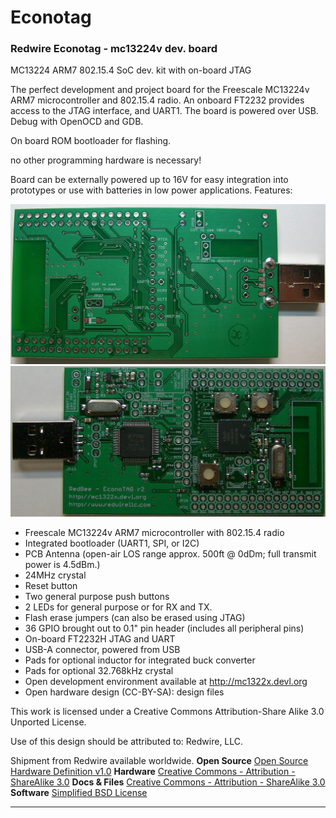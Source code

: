 # Econotag #

### Redwire Econotag - mc13224v dev. board ###


MC13224 ARM7 802.15.4 SoC dev. kit with on-board JTAG

The perfect development and project board for the Freescale MC13224v ARM7 microcontroller and 802.15.4 radio. An onboard FT2232 provides access to the JTAG interface, and UART1. The board is powered over USB.
Debug with OpenOCD and GDB.

On board ROM bootloader for flashing.

no other programming hardware is necessary!

Board can be externally powered up to 16V for easy integration into prototypes or use with batteries in low power applications.
Features:

![econotag-r2-bottom](econotag-r2-bottom.jpg "econotag-r2-bottom")
![econotag-r2-top](econotag-r2-top.jpg "econotag-r2-top")

* Freescale MC13224v ARM7 microcontroller with 802.15.4 radio
* Integrated bootloader (UART1, SPI, or I2C)
* PCB Antenna (open-air LOS range approx. 500ft @ 0dDm; full transmit power is 4.5dBm.)
* 24MHz crystal
* Reset button
* Two general purpose push buttons
* 2 LEDs for general purpose or for RX and TX.
* Flash erase jumpers (can also be erased using JTAG)
* 36 GPIO brought out to 0.1" pin header (includes all peripheral pins)
* On-board FT2232H JTAG and UART
* USB-A connector, powered from USB
* Pads for optional inductor for integrated buck converter
* Pads for optional 32.768kHz crystal
* Open development environment available at http://mc1322x.devl.org
* Open hardware design (CC-BY-SA): design files

This work is licensed under a Creative Commons Attribution-Share Alike 3.0 Unported License.

Use of this design should be attributed to: Redwire, LLC.

Shipment from Redwire available worldwide.
**Open Source**
 [Open Source Hardware Definition v1.0](http://www.inmojo.com/licenses/#oshw_v1.0)
 **Hardware**
 [Creative Commons - Attribution - ShareAlike 3.0](http://www.inmojo.com/licenses/#cc_a_sa_3.0)
 **Docs & Files**
 [Creative Commons - Attribution - ShareAlike 3.0](http://www.inmojo.com/licenses/#cc_a_sa_3.0)
 **Software**
 [Simplified BSD License](http://www.inmojo.com/licenses/#simpbsd)

***
